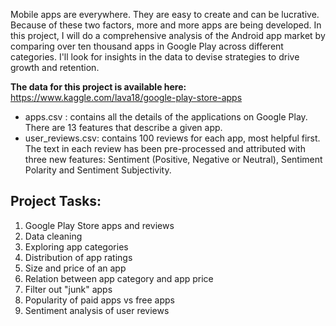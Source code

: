 Mobile apps are everywhere. They are easy to create and can be lucrative. Because of these two factors, more and more apps are being developed. In this project, I will do a comprehensive analysis of the Android app market by comparing over ten thousand apps in Google Play across different categories. I'll look for insights in the data to devise strategies to drive growth and retention.

**The data for this project is available here:**
https://www.kaggle.com/lava18/google-play-store-apps

* apps.csv : contains all the details of the applications on Google Play. There are 13 features that describe a given app.
* user_reviews.csv: contains 100 reviews for each app, most helpful first. The text in each review has been pre-processed and attributed with three new features: Sentiment (Positive, Negative or Neutral), Sentiment Polarity and Sentiment Subjectivity.
## Project Tasks:
 1. Google Play Store apps and reviews
 2. Data cleaning
 3. Exploring app categories
 4. Distribution of app ratings
 5. Size and price of an app
 6. Relation between app category and app price
 7. Filter out "junk" apps
 8. Popularity of paid apps vs free apps
 9. Sentiment analysis of user reviews
